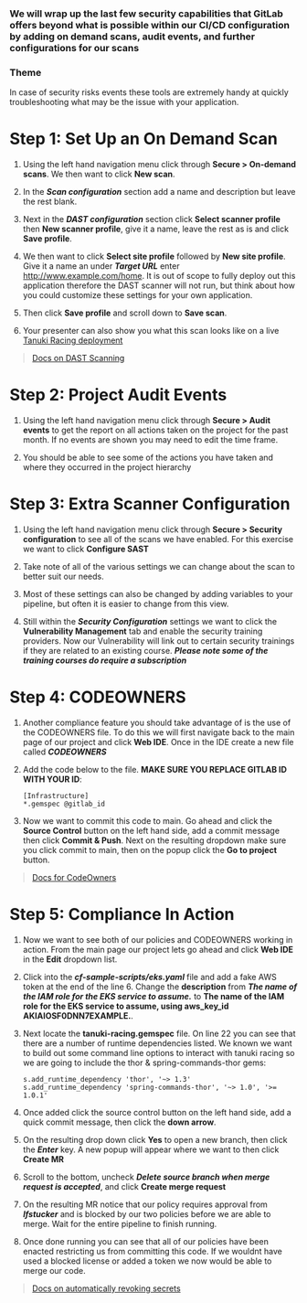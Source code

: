 ### We will wrap up the last few security capabilities that GitLab offers beyond what is possible within our CI/CD configuration by adding on demand scans, audit events, and further configurations for our scans

### Theme

In case of security risks events these tools are extremely handy at quickly troubleshooting what may be the issue with your application.

# Step 1: Set Up an On Demand Scan

1. Using the left hand navigation menu click through **Secure > On-demand scans**. We then want to click **New scan**.
  
2. In the ***Scan configuration*** section add a name and description but leave the rest blank.
  
3. Next in the ***DAST configuration*** section click **Select scanner profile** then **New scanner profile**, give it a name, leave the rest as is and click **Save profile**.
  
4. We then want to click **Select site profile** followed by **New site profile**. Give it a name an under ***Target URL*** enter http://www.example.com/home. It is out of scope to fully deploy out this application therefore the DAST scanner will not run, but think about how you could customize these settings for your own application.
  
5. Then click **Save profile** and scroll down to **Save scan**.
  
6. Your presenter can also show you what this scan looks like on a live [Tanuki Racing deployment](https://gitlab.com/gitlab-learn-labs/webinars/tanuki-racing/tanuki-racing-application/-/on_demand_scans#/all)

> [Docs on DAST Scanning](https://docs.gitlab.com/ee/user/application_security/dast/)

# Step 2: Project Audit Events

1. Using the left hand navigation menu click through **Secure > Audit events** to get the report on all actions taken on the project for the past month. If no events are shown you may need to edit the time frame.
  
2. You should be able to see some of the actions you have taken and where they occurred in the project hierarchy

# Step 3: Extra Scanner Configuration

1. Using the left hand navigation menu click through **Secure > Security configuration** to see all of the scans we have enabled. For this exercise we want to click **Configure SAST**
  
2. Take note of all of the various settings we can change about the scan to better suit our needs. 
  
3. Most of these settings can also be changed by adding variables to your pipeline, but often it is easier to change from this view.
  
4. Still within the ***Security Configuration*** settings we want to click the **Vulnerability Management** tab and enable the security training providers. Now our Vulnerability will link out to certain security trainings if they are related to an existing course. **_Please note some of the training courses do require a subscription_**
  
# Step 4: CODEOWNERS

1. Another compliance feature you should take advantage of is the use of the CODEOWNERS file. To do this we will first navigate back to the main page of our project and click **Web IDE**. Once in the IDE create a new file called ***CODEOWNERS***
  
2. Add the code below to the file. **MAKE SURE YOU REPLACE GITLAB ID WITH YOUR ID**:
    ```
    [Infrastructure]
    *.gemspec @gitlab_id
    ```

3. Now we want to commit this code to main. Go ahead and click the **Source Control** button on the left hand side, add a commit message then click **Commit & Push**. Next on the resulting dropdown make sure you click commit to main, then on the popup click the **Go to project** button. 

> [Docs for CodeOwners](https://docs.gitlab.com/ee/user/project/code_owners.html)

# Step 5: Compliance In Action

1. Now we want to see both of our policies and CODEOWNERS working in action. From the main page our project lets go ahead and click **Web IDE** in the **Edit** dropdown list.
  
2. Click into the **_cf-sample-scripts/eks.yaml_** file and add a fake AWS token at the end of the line 6. Change the **description** from **_The name of the IAM role for the EKS service to assume._** to **The name of the IAM role for the EKS service to assume, using aws_key_id AKIAIOSF0DNN7EXAMPLE.**.
  
3. Next locate the **tanuki-racing.gemspec** file. On line 22 you can see that there are a number of runtime dependencies listed. We known we want to build out some command line options to interact with tanuki racing so we are going to include the thor & spring-commands-thor gems:

    ```
    s.add_runtime_dependency 'thor', '~> 1.3'
    s.add_runtime_dependency 'spring-commands-thor', '~> 1.0', '>= 1.0.1'
    ```

3. Once added click the source control button on the left hand side, add a quick commit message, then click the **down arrow**.
  
4. On the resulting drop down click **Yes** to open a new branch, then click the **_Enter_** key. A new popup will appear where we want to then click **Create MR**

5. Scroll to the bottom, uncheck **_Delete source branch when merge request is accepted_**, and click **Create merge request**
  
6. On the resulting MR notice that our policy requires approval from **_lfstucker_** and is blocked by our two policies before we are able to merge. Wait for the entire pipeline to finish running.

7. Once done running you can see that all of our policies have been enacted restricting us from committing this code. If we wouldnt have used a blocked license or added a token we now would be able to merge our code.

> [Docs on automatically revoking secrets](https://docs.gitlab.com/ee/user/application_security/secret_detection/#responding-to-a-leaked-secret)